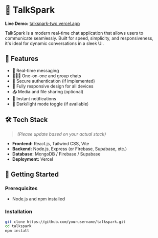 # 🚀 TalkSpark

**Live Demo:** [talkspark-two.vercel.app](https://talkspark-two.vercel.app/)

TalkSpark is a modern real-time chat application that allows users to communicate seamlessly. Built for speed, simplicity, and responsiveness, it's ideal for dynamic conversations in a sleek UI.

## 🌟 Features

- 💬 Real-time messaging  
- 🧑‍🤝‍🧑 One-on-one and group chats  
- 🔐 Secure authentication (if implemented)  
- 📱 Fully responsive design for all devices  
- 📤 Media and file sharing (optional)  
- 🔔 Instant notifications  
- 🌙 Dark/light mode toggle (if available)

## 🛠️ Tech Stack

> *(Please update based on your actual stack)*

- **Frontend:** React.js, Tailwind CSS, Vite  
- **Backend:** Node.js, Express (or Firebase, Supabase, etc.)  
- **Database:** MongoDB / Firebase / Supabase  
- **Deployment:** Vercel

## 🚀 Getting Started

### Prerequisites

- Node.js and npm installed

### Installation

```bash
git clone https://github.com/yourusername/talkspark.git
cd talkspark
npm install
